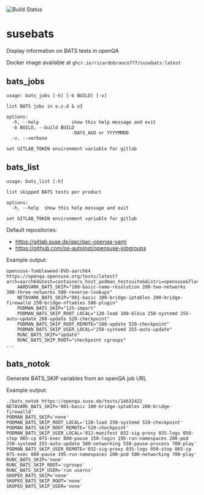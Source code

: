 ![Build Status](https://github.com/ricardobranco777/susebats/actions/workflows/ci.yml/badge.svg)

# susebats

Display information on BATS tests in openQA

Docker image available at `ghcr.io/ricardobranco777/susebats:latest`

## bats_jobs

```
usage: bats_jobs [-h] [-b BUILD] [-v]

list BATS jobs in o.s.d & o3

options:
  -h, --help            show this help message and exit
  -b BUILD, --build BUILD
                        -DAYS_AGO or YYYYMMDD
  -v, --verbose

set GITLAB_TOKEN environment variable for gitlab
```

## bats_list

```
usage: bats_list [-h]

list skipped BATS tests per product

options:
  -h, --help  show this help message and exit

set GITLAB_TOKEN environment variable for gitlab
```

Default repositories:
- https://gitlab.suse.de/qac/qac-openqa-yaml
- https://github.com/os-autoinst/opensuse-jobgroups

Example output:

```
opensuse-Tumbleweed-DVD-aarch64     https://openqa.opensuse.org/tests/latest?arch=aarch64&test=containers_host_podman_testsuite&distri=opensuse&flavor=DVD&version=Tumbleweed
	AARDVARK_BATS_SKIP="100-basic-name-resolution 200-two-networks 300-three-networks 500-reverse-lookups"
	NETAVARK_BATS_SKIP="001-basic 100-bridge-iptables 200-bridge-firewalld 250-bridge-nftables 500-plugin"
	PODMAN_BATS_SKIP="125-import"
	PODMAN_BATS_SKIP_ROOT_LOCAL="120-load 180-blkio 250-systemd 255-auto-update 280-update 520-checkpoint"
	PODMAN_BATS_SKIP_ROOT_REMOTE="280-update 520-checkpoint"
	PODMAN_BATS_SKIP_USER_LOCAL="250-systemd 255-auto-update"
	RUNC_BATS_SKIP="update"
	RUNC_BATS_SKIP_ROOT="checkpoint cgroups"
...
```

## bats_notok

Generate BATS_SKIP variables from an openQA job URL

Example output:

```
./bats_notok https://openqa.suse.de/tests/14632422
NETAVARK_BATS_SKIP='001-basic 100-bridge-iptables 200-bridge-firewalld'
PODMAN_BATS_SKIP='none'
PODMAN_BATS_SKIP_ROOT_LOCAL='120-load 250-systemd 520-checkpoint'
PODMAN_BATS_SKIP_ROOT_REMOTE='520-checkpoint'
PODMAN_BATS_SKIP_USER_LOCAL='012-manifest 032-sig-proxy 035-logs 050-stop 065-cp 075-exec 080-pause 150-login 195-run-namespaces 200-pod 250-systemd 255-auto-update 500-networking 550-pause-process 700-play'
PODMAN_BATS_SKIP_USER_REMOTE='032-sig-proxy 035-logs 050-stop 065-cp 075-exec 080-pause 195-run-namespaces 200-pod 500-networking 700-play'
RUNC_BATS_SKIP='none'
RUNC_BATS_SKIP_ROOT='cgroups'
RUNC_BATS_SKIP_USER='run userns'
SKOPEO_BATS_SKIP='none'
SKOPEO_BATS_SKIP_ROOT='none'
SKOPEO_BATS_SKIP_USER='none'
```
